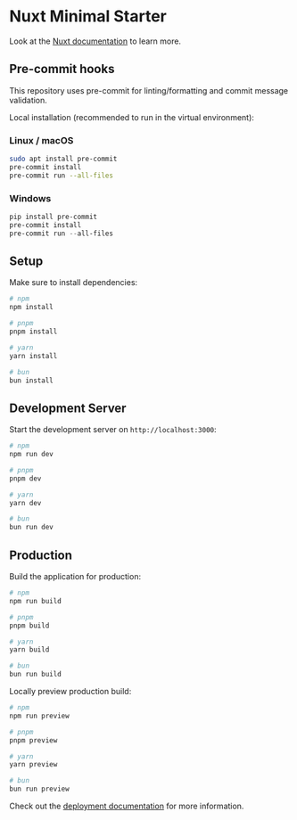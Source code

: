 # Nuxt Minimal Starter

Look at the [Nuxt documentation](https://nuxt.com/docs/getting-started/introduction) to learn more.

## Pre-commit hooks

This repository uses pre-commit for linting/formatting and commit message validation.

Local installation (recommended to run in the virtual environment):

### Linux / macOS

```bash
sudo apt install pre-commit
pre-commit install
pre-commit run --all-files
```

### Windows

```powershell
pip install pre-commit
pre-commit install
pre-commit run --all-files
```

## Setup

Make sure to install dependencies:

```bash
# npm
npm install

# pnpm
pnpm install

# yarn
yarn install

# bun
bun install
```

## Development Server

Start the development server on `http://localhost:3000`:

```bash
# npm
npm run dev

# pnpm
pnpm dev

# yarn
yarn dev

# bun
bun run dev
```

## Production

Build the application for production:

```bash
# npm
npm run build

# pnpm
pnpm build

# yarn
yarn build

# bun
bun run build
```

Locally preview production build:

```bash
# npm
npm run preview

# pnpm
pnpm preview

# yarn
yarn preview

# bun
bun run preview
```

Check out the [deployment documentation](https://nuxt.com/docs/getting-started/deployment) for more information.
